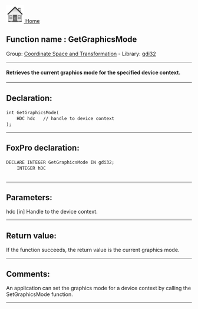 [<img src="../../images/home.png"> Home ](https://github.com/VFPX/Win32API)  

## Function name : GetGraphicsMode
Group: [Coordinate Space and Transformation](../../functions_group.md#Coordinate_Space_and_Transformation)  -  Library: [gdi32](../../../libraries.md#gdi32)  
***  


#### Retrieves the current graphics mode for the specified device context.
***  


## Declaration:
```foxpro  
int GetGraphicsMode(
	HDC hdc   // handle to device context
);  
```  
***  


## FoxPro declaration:
```foxpro  
DECLARE INTEGER GetGraphicsMode IN gdi32;
	INTEGER hDC
  
```  
***  


## Parameters:
hdc 
[in] Handle to the device context.   
***  


## Return value:
If the function succeeds, the return value is the current graphics mode.  
***  


## Comments:
An application can set the graphics mode for a device context by calling the SetGraphicsMode function.  
  
***  


